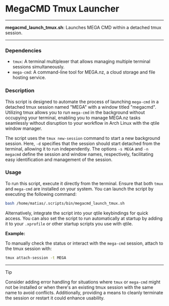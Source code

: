 # MegaCMD Tmux Launcher

---

**megacmd_launch_tmux.sh**: Launches MEGA CMD within a detached tmux session.

---

### Dependencies

- `tmux`: A terminal multiplexer that allows managing multiple terminal sessions simultaneously.
- `mega-cmd`: A command-line tool for MEGA.nz, a cloud storage and file hosting service.

### Description

This script is designed to automate the process of launching `mega-cmd` in a detached tmux session named "MEGA" with a window titled "megacmd". Utilizing tmux allows you to run `mega-cmd` in the background without occupying your terminal, enabling you to manage MEGA.nz tasks seamlessly without disruption to your workflow in Arch Linux with the qtile window manager.

The script uses the `tmux new-session` command to start a new background session. Here, `-d` specifies that the session should start detached from the terminal, allowing it to run independently. The options `-s MEGA` and `-n megacmd` define the session and window names, respectively, facilitating easy identification and management of the session.

### Usage

To run this script, execute it directly from the terminal. Ensure that both `tmux` and `mega-cmd` are installed on your system. You can launch the script by executing the following command:

```sh
bash /home/matias/.scripts/bin/megacmd_launch_tmux.sh
```

Alternatively, integrate the script into your qtile keybindings for quick access. You can also set the script to run automatically at startup by adding it to your `.xprofile` or other startup scripts you use with qtile.

**Example:**

To manually check the status or interact with the `mega-cmd` session, attach to the tmux session with:

```sh
tmux attach-session -t MEGA
```

---

> [!TIP]
> Consider adding error handling for situations where `tmux` or `mega-cmd` might not be installed or when there's an existing tmux session with the same name to avoid conflicts. Additionally, providing a means to cleanly terminate the session or restart it could enhance usability.